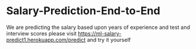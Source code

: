 # Salary-Prediction-End-to-End

We are predicting the salary based upon years of experience and test and interview scores 
please visit https://ml-salary-predict1.herokuapp.com/predict and try it yourself
